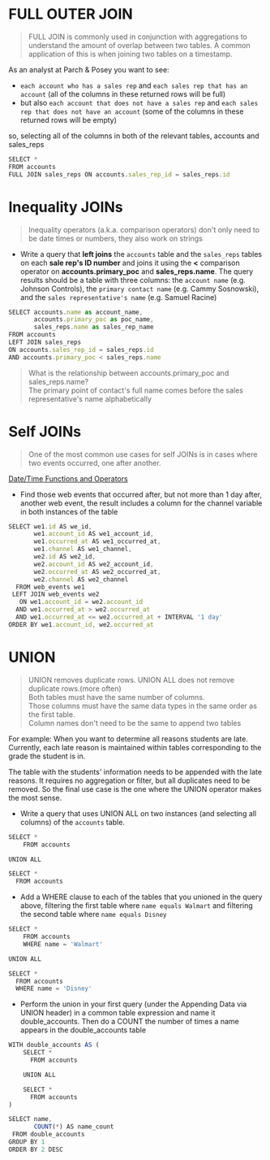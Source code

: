 # FULL OUTER JOIN

> FULL JOIN is commonly used in conjunction with aggregations to understand the amount of overlap between two tables. A common application of this is when joining two tables on a timestamp. 

As an analyst at Parch & Posey you want to see:

- `each account who has a sales rep` and `each sales rep that has an account` (all of the columns in these returned rows will be full)
- but also `each account that does not have a sales rep` and `each sales rep that does not have an account` (some of the columns in these returned rows will be empty)

so, selecting all of the columns in both of the relevant tables, accounts and sales_reps

```javascript
SELECT *
FROM accounts
FULL JOIN sales_reps ON accounts.sales_rep_id = sales_reps.id
```

# Inequality JOINs

> Inequality operators (a.k.a. comparison operators) don't only need to be date times or numbers, they also work on strings

- Write a query that **left joins** the `accounts` table and the `sales_reps` tables on each **sale rep's ID number** and joins it using the **<** comparison operator on **accounts.primary_poc** and **sales_reps.name**. The query results should be a table with three columns: the `account name` (e.g. Johnson Controls), the `primary contact name` (e.g. Cammy Sosnowski), and the `sales representative's name` (e.g. Samuel Racine)

```javascript
SELECT accounts.name as account_name,
       accounts.primary_poc as poc_name,
       sales_reps.name as sales_rep_name
FROM accounts
LEFT JOIN sales_reps
ON accounts.sales_rep_id = sales_reps.id
AND accounts.primary_poc < sales_reps.name
 ```
 
 >What is the relationship between accounts.primary_poc and sales_reps.name?\
 The primary point of contact's full name comes before the sales representative's name alphabetically
 
 # Self JOINs
 
 >One of the most common use cases for self JOINs is in cases where two events occurred, one after another.

[Date/Time Functions and Operators](https://www.postgresql.org/docs/8.2/functions-datetime.html)

- Find those web events that occurred after, but not more than 1 day after, another web event, the result includes a column for the channel variable in both instances of the table 

```javascript
SELECT we1.id AS we_id,
       we1.account_id AS we1_account_id,
       we1.occurred_at AS we1_occurred_at,
       we1.channel AS we1_channel,
       we2.id AS we2_id,
       we2.account_id AS we2_account_id,
       we2.occurred_at AS we2_occurred_at,
       we2.channel AS we2_channel
  FROM web_events we1 
 LEFT JOIN web_events we2
   ON we1.account_id = we2.account_id
  AND we1.occurred_at > we2.occurred_at
  AND we1.occurred_at <= we2.occurred_at + INTERVAL '1 day'
ORDER BY we1.account_id, we2.occurred_at
```

# UNION

> UNION removes duplicate rows.
UNION ALL does not remove duplicate rows.(more often)\
Both tables must have the same number of columns.\
Those columns must have the same data types in the same order as the first table.\
Column names don't need to be the same to append two tables

For example: When you want to determine all reasons students are late. Currently, each late reason is maintained within tables corresponding to the grade the student is in.

The table with the students' information needs to be appended with the late reasons. It requires no aggregation or filter, but all duplicates need to be removed. So the final use case is the one where the UNION operator makes the most sense.

- Write a query that uses UNION ALL on two instances (and selecting all columns) of the `accounts` table.
```javascript
SELECT *
    FROM accounts

UNION ALL

SELECT *
  FROM accounts
 ```
- Add a WHERE clause to each of the tables that you unioned in the query above, filtering the first table where `name equals Walmart` and filtering the second table where `name equals Disney`
```javascript
SELECT *
    FROM accounts
    WHERE name = 'Walmart'

UNION ALL

SELECT *
  FROM accounts
  WHERE name = 'Disney'
 ```

- Perform the union in your first query (under the Appending Data via UNION header) in a common table expression and name it double_accounts. Then do a COUNT the number of times a name appears in the double_accounts table
```javascript
WITH double_accounts AS (
    SELECT *
      FROM accounts

    UNION ALL

    SELECT *
      FROM accounts
)

SELECT name,
       COUNT(*) AS name_count
 FROM double_accounts 
GROUP BY 1
ORDER BY 2 DESC
 ```



